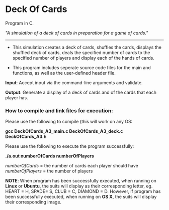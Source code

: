 # Deck Of Cards #
Program in C.

_"A simulation of a deck of cards in preparation for a game of cards."_

--------

- This simulation creates a deck of cards, shuffles the cards, displays the shuffled deck of cards, deals the specified number of cards to the specified number of players and display each of the hands of cards.

- This program includes seperate source code files for the main and functions, as well as the user-defined header file.

__Input__: Accept input via the command-line arguments and validate.

__Output__: Generate a display of a deck of cards and of the cards that each player has.

### How to compile and link files for execution: ###


Please use the following to compile (this will work on any OS:

__gcc DeckOfCards_A3_main.c DeckOfCards_A3_deck.c DeckOfCards_A3.h__

Please use the following to execute the program successfully:

__./a.out numberOfCards numberOfPlayers__

_numberOfCards_ = the number of cards each player should have
_numberOfPlayers_ = the number of players


__NOTE__: When program has been successfully executed, when running on __Linux__ or __Ubuntu__, the suits will display as their corresponding letter, eg. HEART = H, SPADE= S, CLUB = C, DIAMOND = D. However, if program has been successfully executed, when running on __OS X__, the suits will display their corresponding image.
